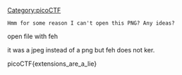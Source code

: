 [Category:picoCTF](/Category:picoCTF "wikilink")

`Hmm for some reason I can't open this PNG? Any ideas? `

open file with feh

it was a jpeg instead of a png but feh does not ker.

picoCTF{extensions_are_a_lie}